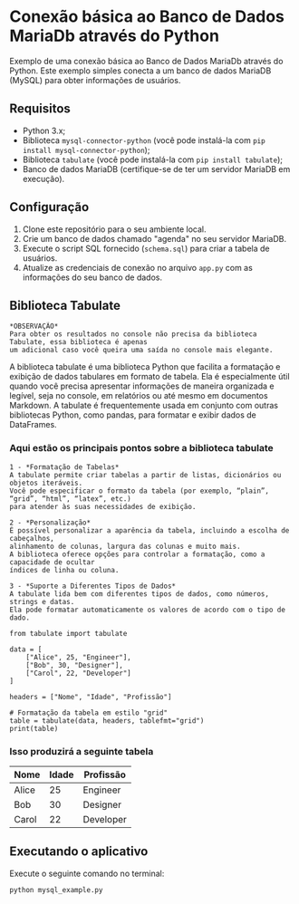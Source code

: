 # Conexão básica ao Banco de Dados MariaDb através do Python

Exemplo de uma conexão básica ao Banco de Dados MariaDb através do Python. Este exemplo simples conecta a um banco de dados MariaDB (MySQL) para obter informações de usuários.

## Requisitos

- Python 3.x;
- Biblioteca `mysql-connector-python` (você pode instalá-la com `pip install mysql-connector-python`);
- Biblioteca `tabulate` (você pode instalá-la com `pip install tabulate`);
- Banco de dados MariaDB (certifique-se de ter um servidor MariaDB em execução).

## Configuração

1. Clone este repositório para o seu ambiente local.
2. Crie um banco de dados chamado "agenda" no seu servidor MariaDB.
3. Execute o script SQL fornecido (`schema.sql`) para criar a tabela de usuários.
4. Atualize as credenciais de conexão no arquivo `app.py` com as informações do seu banco de dados.

## Biblioteca Tabulate
```
*OBSERVAÇÃO* 
Para obter os resultados no console não precisa da biblioteca Tabulate, essa biblioteca é apenas
um adicional caso você queira uma saída no console mais elegante.
```
A biblioteca tabulate é uma biblioteca Python que facilita a formatação e exibição de dados tabulares em formato de tabela. Ela é especialmente útil quando você precisa apresentar informações de maneira organizada e legível, seja no console, em relatórios ou até mesmo em documentos Markdown.
A tabulate é frequentemente usada em conjunto com outras bibliotecas Python, como pandas, para formatar e exibir dados de DataFrames.

### Aqui estão os principais pontos sobre a biblioteca tabulate

```
1 - *Formatação de Tabelas*
A tabulate permite criar tabelas a partir de listas, dicionários ou objetos iteráveis.
Você pode especificar o formato da tabela (por exemplo, “plain”, “grid”, “html”, “latex”, etc.)
para atender às suas necessidades de exibição.
```

```
2 - *Personalização*
É possível personalizar a aparência da tabela, incluindo a escolha de cabeçalhos,
alinhamento de colunas, largura das colunas e muito mais.
A biblioteca oferece opções para controlar a formatação, como a capacidade de ocultar
índices de linha ou coluna.
```

```
3 - *Suporte a Diferentes Tipos de Dados*
A tabulate lida bem com diferentes tipos de dados, como números, strings e datas.
Ela pode formatar automaticamente os valores de acordo com o tipo de dado.
```

```
from tabulate import tabulate

data = [
    ["Alice", 25, "Engineer"],
    ["Bob", 30, "Designer"],
    ["Carol", 22, "Developer"]
]

headers = ["Nome", "Idade", "Profissão"]

# Formatação da tabela em estilo "grid"
table = tabulate(data, headers, tablefmt="grid")
print(table)
```

### Isso produzirá a seguinte tabela

| Nome   | Idade | Profissão  |
|--------|-------|------------|
| Alice  | 25    | Engineer   |
| Bob    | 30    | Designer   |
| Carol  | 22    | Developer  |

## Executando o aplicativo

Execute o seguinte comando no terminal:

```bash
python mysql_example.py
